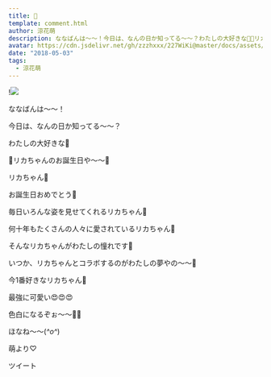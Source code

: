 ```yaml
---
title: 🎂
template: comment.html
author: 涼花萌
description: ななばんは〜〜！今日は、なんの日か知ってる〜〜？わたしの大好きな💓🎉リカちゃんのお誕生日や〜〜🎂リカちゃん💓お誕生...
avatar: https://cdn.jsdelivr.net/gh/zzzhxxx/227WiKi@master/docs/assets/photo/avatar/moe.jpg
date: "2018-05-03"
tags:
  - 涼花萌
---
```


!![](https://cdn.jsdelivr.net/gh/227WiKi/227WiKi-image@master/blog-image/moe-2018-05-03_1.jpg)







ななばんは〜〜！






今日は、なんの日か知ってる〜〜？












わたしの大好きな💓




🎉リカちゃんのお誕生日や〜〜🎂








リカちゃん💓



お誕生日おめでとう🎂













毎日いろんな姿を見せてくれるリカちゃん💓







何十年もたくさんの人々に愛されているリカちゃん💓







そんなリカちゃんがわたしの憧れです💓









いつか、リカちゃんとコラボするのがわたしの夢やの〜〜🙈










今1番好きなリカちゃん💓







最強に可愛い😍😍😍














色白になるぞぉ〜〜💪🏻











ほなね〜〜(*^o^*)





萌より♡


ツイート



